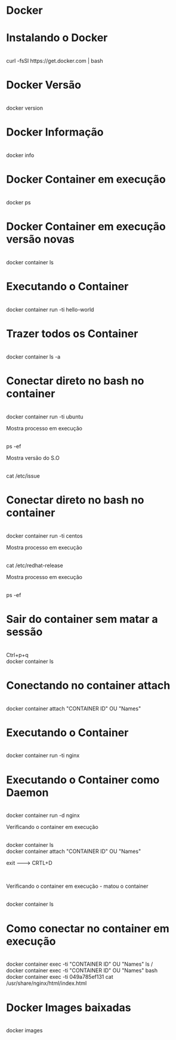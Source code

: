 # Docker

<h1>Instalando o Docker</h1><br>
curl -fsSl https://get.docker.com | bash
<br>
<h1>Docker Versão</h1><br>
docker version
<br>
<h1>Docker Informação</h1><br>
docker info
<br>
<h1>Docker Container em execução</h1><br>
docker ps
<h1>Docker Container em execução versão novas</h1><br>
docker container ls
<br>
<h1>Executando o Container</h1><br>
docker container run -ti hello-world
<br>
<h1>Trazer todos os Container</h1><br>
docker container ls -a
<br>
<h1>Conectar direto no bash no container</h1><br>
docker container run -ti ubuntu
<p>Mostra processo em execução</p><br>
ps -ef
<br><p>Mostra versão do S.O</p><br>
cat /etc/issue
<br>
<h1>Conectar direto no bash no container</h1><br>
docker container run -ti centos
<br><p>Mostra processo em execução</p><br>
cat /etc/redhat-release
<br>
<p>Mostra processo em execução</p><br>
ps -ef
<br>
<h1>Sair do container sem matar a sessão</h1><br>
Ctrl+p+q
<br>
docker container ls
<br>
<h1>Conectando no container attach</h1><br>
docker container attach "CONTAINER ID" OU "Names"
<br>
<h1>Executando o Container</h1><br>
docker container run -ti nginx
<br>
<h1>Executando o Container como Daemon</h1><br>
docker container run -d nginx
<br>
<p>Verificando o container em execução</p><br>
docker container ls
<br>
docker container attach "CONTAINER ID" OU "Names"
<br>
<p>exit ---> CRTL+D</p>
<br><p>Verificando o container em execução - matou o container</p><br>
docker container ls
<h1>Como conectar no container em execução</h1><br>
docker container exec -ti "CONTAINER ID" OU "Names" ls /
<br>
docker container exec -ti "CONTAINER ID" OU "Names" bash
<br>
docker container exec -ti 049a785ef131 cat /usr/share/nginx/html/index.html
<br>
<h1>Docker Images baixadas</h1><br>
docker images
<br>

<br>

